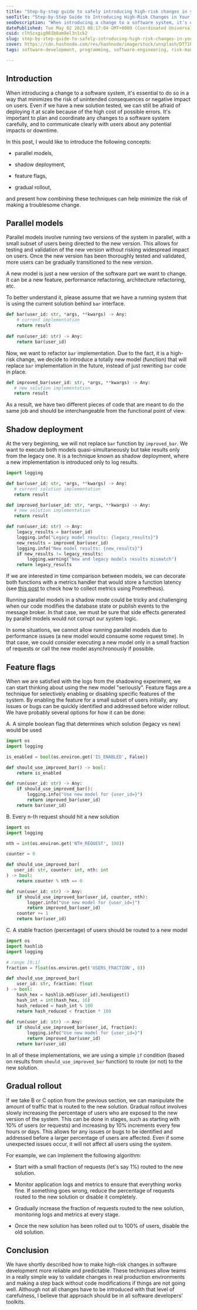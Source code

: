 ```yaml
---
title: "Step-by-step guide to safely introducing high-risk changes in your software system"
seoTitle: "Step-by-Step Guide to Introducing High-Risk Changes in Your Software"
seoDescription: "When introducing a change to a software system, it's essential to do so in a way that minimizes the risk of unintended consequences"
datePublished: Tue May 02 2023 08:17:04 GMT+0000 (Coordinated Universal Time)
cuid: clh5zxgig001b0am8el3n1ck2
slug: step-by-step-guide-to-safely-introducing-high-risk-changes-in-your-software-system
cover: https://cdn.hashnode.com/res/hashnode/image/stock/unsplash/DT71hAJoIJM/upload/b3fdbc2a7290e508826624e9b7ed39bb.jpeg
tags: software-development, programming, software-engineering, risk-management

---
```


## Introduction

When introducing a change to a software system, it's essential to do so in a way that minimizes the risk of unintended consequences or negative impact on users. Even if we have a new solution tested, we can still be afraid of deploying it at scale because of the high cost of possible errors. It's important to plan and coordinate any changes to a software system carefully, and to communicate clearly with users about any potential impacts or downtime.

In this post, I would like to introduce the following concepts:

* parallel models,
    
* shadow deployment,
    
* feature flags,
    
* gradual rollout,
    

and present how combining these techniques can help minimize the risk of making a troublesome change.

## Parallel models

Parallel models involve running two versions of the system in parallel, with a small subset of users being directed to the new version. This allows for testing and validation of the new version without risking widespread impact on users. Once the new version has been thoroughly tested and validated, more users can be gradually transitioned to the new version.

A new model is just a new version of the software part we want to change. It can be a new feature, performance refactoring, architecture refactoring, etc.

To better understand it, please assume that we have a running system that is using the current solution behind `bar` interface.

```python
def bar(user_id: str, *args, **kwargs) -> Any:
    # current implementation
    return result
          
def run(user_id: str) -> Any:
    return bar(user_id)
```

Now, we want to refactor `bar` implementation. Due to the fact, it is a high-risk change, we decide to introduce a totally new model (function) that will replace `bar` implementation in the future, instead of just rewriting `bar` code in place.

```python
def improved_bar(user_id: str, *args, **kwargs) -> Any:
   # new solution implementation
   return result
```

As a result, we have two different pieces of code that are meant to do the same job and should be interchangeable from the functional point of view.

## Shadow deployment

At the very beginning, we will not replace `bar` function by `improved_bar`. We want to execute both models quasi-simultaneously but take results only from the legacy one. It is a technique known as shadow deployment, where a new implementation is introduced only to log results.

```python
import logging

def bar(user_id: str, *args, **kwargs) -> Any:
   # current solution implementation
   return result

def improved_bar(user_id: str, *args, **kwargs) -> Any:
   # new solution implementation
   return result

def run(user_id: str) -> Any:
    legacy_results = bar(user_id)
    logging.info("Legacy model results: {legacy_results}")
    new_results = improved_bar(user_id)
    logging.info("New model results: {new_results}")
    if new_results != legacy_results:
        logging.warning("New and legacy models results mismatch")
    return legacy_results
```

If we are interested in time comparison between models, we can decorate both functions with a metrics handler that would store a function latency (see [this post](https://jorzel.hashnode.dev/how-to-use-prometheus-for-web-application-monitoring) to check how to collect metrics using Prometheus).

Running parallel models in a shadow mode could be tricky and challenging when our code modifies the database state or publish events to the message broker. In that case, we must be sure that side effects generated by parallel models would not corrupt our system logic.

In some situations, we cannot allow running parallel models due to performance issues (a new model would consume some request time). In that case, we could consider executing a new model only in a small fraction of requests or call the new model asynchronously if possible.

## Feature flags

When we are satisfied with the logs from the shadowing experiment, we can start thinking about using the new model "seriously". Feature flags are a technique for selectively enabling or disabling specific features of the system. By enabling the feature for a small subset of users initially, any issues or bugs can be quickly identified and addressed before wider rollout. We have probably several options for how it can be done:

A. A simple boolean flag that determines which solution (legacy vs new) would be used

```python
import os
import logging

is_enabled = bool(os.environ.get('IS_ENABLED', False))

def should_use_improved_bar() -> bool:
    return is_enabled

def run(user_id: str) -> Any:
    if should_use_improved_bar():
        logging.info("Use new model for {user_id=}")
        return improved_bar(user_id)
    return bar(user_id)
```

B. Every n-th request should hit a new solution

```python
import os
import logging

nth = int(os.environ.get('NTH_REQUEST', 100))

counter = 0

def should_use_improved_bar(
   user_id: str, counter: int, nth: int
) -> bool:
    return counter % nth == 0

def run(user_id: str) -> Any:
    if should_use_improved_bar(user_id, counter, nth):
        logger.info("Use new model for {user_id=}")
        return improved_bar(user_id)
    counter += 1
    return bar(user_id)
```

C. A stable fraction (percentage) of users should be routed to a new model

```python
import os
import hashlib
import logging

# range [0;1]
fraction = float(os.environ.get('USERS_FRACTION', 0)) 

def should_use_improved_bar(
    user_id: str, fraction: float
) -> bool:
    hash_hex = hashlib.md5(user_id).hexdigest()
    hash_int = int(hash_hex, 16)
    hash_reduced = hash_int % 100
    return hash_reduced < fraction * 100
          
def run(user_id: str) -> Any:
    if should_use_improved_bar(user_id, fraction):
        logging.info("Use new model for {user_id=}")
        return improved_bar(user_id)
    return bar(user_id)
```

In all of these implementations, we are using a simple `if` condition (based on results from `should_use_improved_bar` function) to route (or not) to the new solution.

## Gradual rollout

If we take B or C option from the previous section, we can manipulate the amount of traffic that is routed to the new solution. Gradual rollout involves slowly increasing the percentage of users who are exposed to the new version of the system. This can be done in stages, such as starting with 10% of users (or requests) and increasing by 10% increments every few hours or days. This allows for any issues or bugs to be identified and addressed before a larger percentage of users are affected. Even if some unexpected issues occur, it will not affect all users using the system.

For example, we can implement the following algorithm:

* Start with a small fraction of requests (let's say 1%) routed to the new solution.
    
* Monitor application logs and metrics to ensure that everything works fine. If something goes wrong, reduce the percentage of requests routed to the new solution or disable it completely.
    
* Gradually increase the fraction of requests routed to the new solution, monitoring logs and metrics at every stage.
    
* Once the new solution has been rolled out to 100% of users, disable the old solution.
    

## Conclusion

We have shortly described how to make high-risk changes in software development more reliable and predictable. These techniques allow teams in a really simple way to validate changes in real production environments and making a step back without code modifications if things are not going well. Although not all changes have to be introduced with that level of carefulness, I believe that approach should be in all software developers' toolkits.